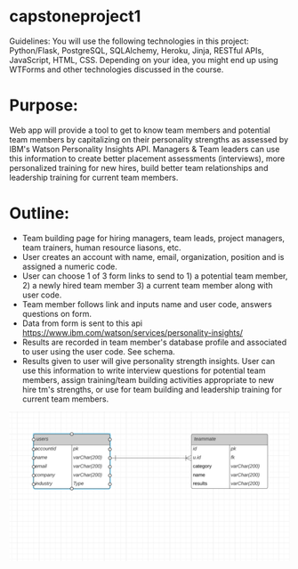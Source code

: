 # capstoneproject1
Guidelines: You will use the following technologies in this project: Python/Flask, PostgreSQL, SQLAlchemy, Heroku, Jinja, RESTful APIs, JavaScript, HTML, CSS. Depending on your idea, you might end up using WTForms and other technologies discussed in the course.

# Purpose:
Web app will provide a tool to get to know team members and potential team members by capitalizing on their personality strengths as
assessed by IBM's Watson Personality Insights API. Managers & Team leaders can use this information to create better placement assessments (interviews), more personalized training for new hires, build better team relationships and leadership training for current team members. 

# Outline: 

 - Team building page for hiring managers, team leads, project managers, team trainers, human resource liasons, etc. 
 - User creates an account with name, email, organization, position and is assigned a numeric code.
 - User can choose 1 of 3 form links to send to 1) a potential team member, 2) a newly hired team member 3) a current team member along with user code.
 - Team member follows link and inputs name and user code, answers questions on form.
 - Data from form is sent to this api https://www.ibm.com/watson/services/personality-insights/
 - Results are recorded in team member's database profile and associated to user using the user code. See schema.
 - Results given to user will give personality strength insights. User can use this information to write interview questions for potential team members,
 assign training/team building activities appropriate to new hire tm's strengths, or use for team building and leadership training for current team members. 

 ![schema](images/schema.png?raw=true "Database Schema")
